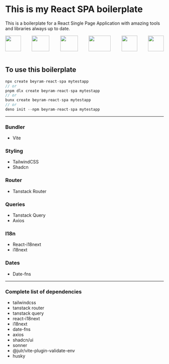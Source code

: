 # This is my React SPA boilerplate

This is a boilerplate for a React Single Page Application with amazing tools and libraries always up to date.

<div style="display:flex; justify-content:space-between; align-items:center">
<img src="https://upload.wikimedia.org/wikipedia/commons/thumb/f/f1/Vitejs-logo.svg/1039px-Vitejs-logo.svg.png" width=50 height=50/>
<img src="https://upload.wikimedia.org/wikipedia/commons/thumb/3/30/React_Logo_SVG.svg/1200px-React_Logo_SVG.svg.png" width=56 height=50/>
<img src="https://avatars.githubusercontent.com/u/139895814?v=4" width=56 height=50/>
<img src="https://upload.wikimedia.org/wikipedia/commons/thumb/d/d5/Tailwind_CSS_Logo.svg/2560px-Tailwind_CSS_Logo.svg.png" width=70 height=50/>
<img src="https://tanstack.com/assets/splash-dark-8nwlc0Nt.png" width=50 height=50/>
<img src="https://avatars.githubusercontent.com/u/8546082?s=280&v=4" width=50 height=50/>
</div>

<br/>

## To use this boilerplate

```js
npx create beyram-react-spa mytestapp
// or
pnpm dlx create beyram-react-spa mytestapp
// or 
bunx create beyram-react-spa mytestapp
// or
deno init --npm beyram-react-spa mytestapp
```

---

### Bundler

- Vite

### Styling

- TailwindCSS
- Shadcn

### Router

- Tanstack Router

### Queries

- Tanstack Query
- Axios

### I18n

- React-i18next
- i18next

### Dates

- Date-fns

---

### Complete list of dependencies

- tailwindcss
- tanstack router
- tanstack query
- react-i18next
- i18next
- date-fns
- axios
- shadcn/ui
- sonner
- @julr/vite-plugin-validate-env
- husky
